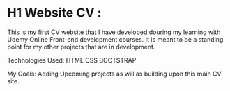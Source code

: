 # H1 Website CV :
This is my first CV website that I have developed douring my learning with Udemy Online Front-end development courses.
It is meant to be a standing point for my other projects that are in development. 

Technologies Used:
HTML 
CSS
BOOTSTRAP


My Goals:
Adding Upcoming projects as will as building upon this main CV site.



